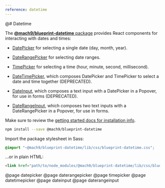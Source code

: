 ```yaml
---
reference: datetime
---
```


@# Datetime

The [__@mach9/blueprint-datetime__ package](https://www.npmjs.com/package/@mach9/blueprint-datetime)
provides React components for interacting with dates and times:

- [DatePicker](#datetime/datepicker) for selecting a single date (day, month, year).

- [DateRangePicker](#datetime/daterangepicker) for selecting date ranges.

- [TimePicker](#datetime/timepicker) for selecting a time (hour, minute, second, millisecond).

- [DateTimePicker](#datetime/datetimepicker), which composes DatePicker and
    TimePicker to select a date and time together (DEPRECATED).

- [DateInput](#datetime/dateinput), which composes a text input with a DatePicker in
    a Popover, for use in forms (DEPRECATED).

- [DateRangeInput](#datetime/daterangeinput), which composes two text inputs with a
    DateRangePicker in a Popover, for use in forms.

Make sure to review the [getting started docs for installation info](#blueprint/getting-started).

```sh
npm install --save @mach9/blueprint-datetime
```

Import the package stylesheet in Sass:

```scss
@import "~@mach9/blueprint-datetime/lib/css/blueprint-datetime.css";
```

...or in plain HTML:

```html
<link href="path/to/node_modules/@mach9/blueprint-datetime/lib/css/blueprint-datetime.css" rel="stylesheet" />
```

@page datepicker
@page daterangepicker
@page timepicker
@page datetimepicker
@page dateinput
@page daterangeinput
